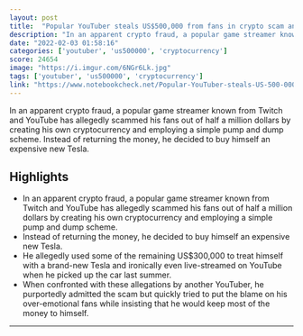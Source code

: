 ```yaml
---
layout: post
title:  "Popular YouTuber steals US$500,000 from fans in crypto scam and shamelessly buys a new Tesla with the money"
description: "In an apparent crypto fraud, a popular game streamer known from Twitch and YouTube has allegedly scammed his fans out of half a million dollars by creating his own cryptocurrency and employing a simple pump and dump scheme. Instead of returning the money, he decided to buy himself an expensive new Tesla."
date: "2022-02-03 01:58:16"
categories: ['youtuber', 'us500000', 'cryptocurrency']
score: 24654
image: "https://i.imgur.com/6NGr6Lk.jpg"
tags: ['youtuber', 'us500000', 'cryptocurrency']
link: "https://www.notebookcheck.net/Popular-YouTuber-steals-US-500-000-from-fans-and-shamelessly-buys-a-new-Tesla-with-the-money.597273.0.html"
---
```


In an apparent crypto fraud, a popular game streamer known from Twitch and YouTube has allegedly scammed his fans out of half a million dollars by creating his own cryptocurrency and employing a simple pump and dump scheme. Instead of returning the money, he decided to buy himself an expensive new Tesla.

## Highlights

- In an apparent crypto fraud, a popular game streamer known from Twitch and YouTube has allegedly scammed his fans out of half a million dollars by creating his own cryptocurrency and employing a simple pump and dump scheme.
- Instead of returning the money, he decided to buy himself an expensive new Tesla.
- He allegedly used some of the remaining US$300,000 to treat himself with a brand-new Tesla and ironically even live-streamed on YouTube when he picked up the car last summer.
- When confronted with these allegations by another YouTuber, he purportedly admitted the scam but quickly tried to put the blame on his over-emotional fans while insisting that he would keep most of the money to himself.

---
